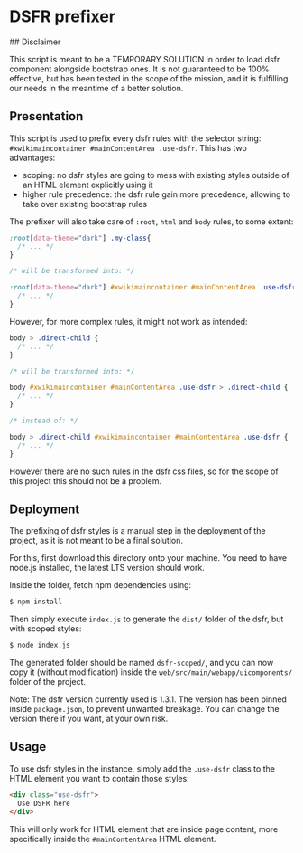 # DSFR prefixer

## Disclaimer

This script is meant to be a TEMPORARY SOLUTION in order to load dsfr component alongside bootstrap ones.
It is not guaranteed to be 100% effective, but has been tested in the scope of the mission, and it is fulfilling our needs in the meantime of a better solution.

## Presentation

This script is used to prefix every dsfr rules with the selector string: `#xwikimaincontainer #mainContentArea .use-dsfr`.
This has two advantages:
- scoping: no dsfr styles are going to mess with existing styles outside of an HTML element explicitly using it
- higher rule precedence: the dsfr rule gain more precedence, allowing to take over existing bootstrap rules

The prefixer will also take care of `:root`, `html` and `body` rules, to some extent:
```css
:root[data-theme="dark"] .my-class{
  /* ... */
}

/* will be transformed into: */

:root[data-theme="dark"] #xwikimaincontainer #mainContentArea .use-dsfr .my-class {
  /* ... */
}
```

However, for more complex rules, it might not work as intended:

```css
body > .direct-child {
  /* ... */
}

/* will be transformed into: */

body #xwikimaincontainer #mainContentArea .use-dsfr > .direct-child {
  /* ... */
}

/* instead of: */

body > .direct-child #xwikimaincontainer #mainContentArea .use-dsfr {
  /* ... */
}
```

However there are no such rules in the dsfr css files, so for the scope of this project this should not be a problem.

## Deployment

The prefixing of dsfr styles is a manual step in the deployment of the project, as it is not meant to be a final solution.

For this, first download this directory onto your machine.
You need to have node.js installed, the latest LTS version should work.

Inside the folder, fetch npm dependencies using:
```sh
$ npm install
```

Then simply execute `index.js` to generate the `dist/` folder of the dsfr, but with scoped styles:
```sh
$ node index.js
```

The generated folder should be named `dsfr-scoped/`, and you can now copy it (without modification) inside the `web/src/main/webapp/uicomponents/` folder of the project.

Note:
The dsfr version currently used is 1.3.1. The version has been pinned inside `package.json`, to prevent unwanted breakage. You can change the version there if you want, at your own risk.


## Usage

To use dsfr styles in the instance, simply add the `.use-dsfr` class to the HTML element you want to contain those styles:
```html
<div class="use-dsfr">
  Use DSFR here
</div>
```

This will only work for HTML element that are inside page content, more specifically inside the `#mainContentArea` HTML element.

